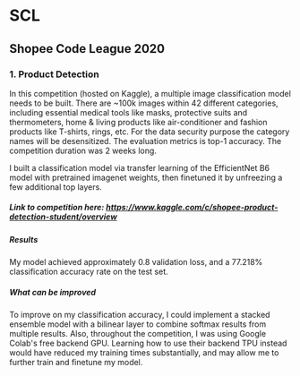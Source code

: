 # SCL
## Shopee Code League 2020

### 1. Product Detection
In this competition (hosted on Kaggle), a multiple image classification model needs to be built. There are ~100k images within 42 different categories, including essential medical tools like masks, protective suits and thermometers, home & living products like air-conditioner and fashion products like T-shirts, rings, etc. For the data security purpose the category names will be desensitized. The evaluation metrics is top-1 accuracy. The competition duration was 2 weeks long.

I built a classification model via transfer learning of the EfficientNet B6 model with pretrained imagenet weights, then finetuned it by unfreezing a few additional top layers.

##### Link to competition here: https://www.kaggle.com/c/shopee-product-detection-student/overview
##### Results
My model achieved approximately 0.8 validation loss, and a 77.218% classification accuracy rate on the test set.

##### What can be improved
To improve on my classification accuracy, I could implement a stacked ensemble model with a bilinear layer to combine softmax results from multiple results. Also, throughout the competition, I was using Google Colab's free backend GPU. Learning how to use their backend TPU instead would have reduced my training times substantially, and may allow me to further train and finetune my model.
